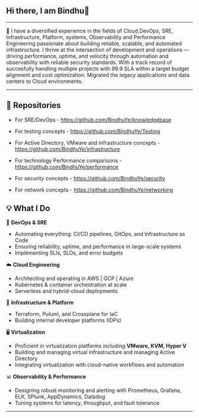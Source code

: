 ## Hi there, I am Bindhu👋
---
🔧 I have a diversified experience in the fields of Cloud,DevOps, SRE, Infrastructure, Platform, systems, Observability and Performance Engineering passionate about building reliable, scalable, and automated infrastructure. I thrive at the intersection of development and operations — driving performance, uptime, and velocity through automation and observability with reliable security standards. With a track record of succesfully handling multiple projects with 99.9 SLA within a target budget alignment and cost optimization. Migrated the legacy applications and data centers to Cloud environments.

---

## 📂 Repositories

- For SRE/DevOps - https://github.com/BindhuYe/knowledgebase

- For testing concepts - https://github.com/BindhuYe/Testing

- For Active Directory, VMware and infrastructure concepts - https://github.com/BindhuYe/infrastructure

- For technology Performance comparisons - https://github.com/BindhuYe/performance

- For security concepts - https://github.com/BindhuYe/security

- For network concepts - https://github.com/BindhuYe/networking

## 💡 What I Do

🔧 **DevOps & SRE**  
- Automating everything: CI/CD pipelines, GitOps, and Infrastructure as Code  
- Ensuring reliability, uptime, and performance in large-scale systems  
- Implementing SLIs, SLOs, and error budgets

☁️ **Cloud Engineering**  
- Architecting and operating in AWS | GCP | Azure  
- Kubernetes & container orchestration at scale  
- Serverless and hybrid-cloud deployments

🧱 **Infrastructure & Platform**  
- Terraform, Pulumi, and Crossplane for IaC  
- Building internal developer platforms (IDPs)

🖥️ **Virtualization**  
- Proficient in virtualization platforms including **VMware, KVM, Hyper V**  
- Building and managing virtual infrastructure and managing Active Directory
- Integrating virtualization with cloud-native workflows and automation

📊 **Observability & Performance**  
- Designing robust monitoring and alerting with Prometheus, Grafana, ELK, SPlunk, AppDynamics, Datadog
- Tuning systems for latency, throughput, and fault tolerance

---

